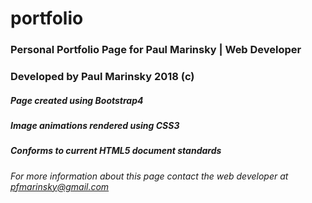 # portfolio

### Personal Portfolio Page for Paul Marinsky | Web Developer
### Developed by Paul Marinsky 2018 (c)

##### Page created using Bootstrap4
##### Image animations rendered using CSS3
##### Conforms to current HTML5 document standards

###### For more information about this page contact the web developer at pfmarinsky@gmail.com
